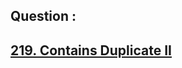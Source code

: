 ## Question : 
<h2> <a href="https://leetcode.com/problems/contains-duplicate-ii/">219. Contains Duplicate II</a>
